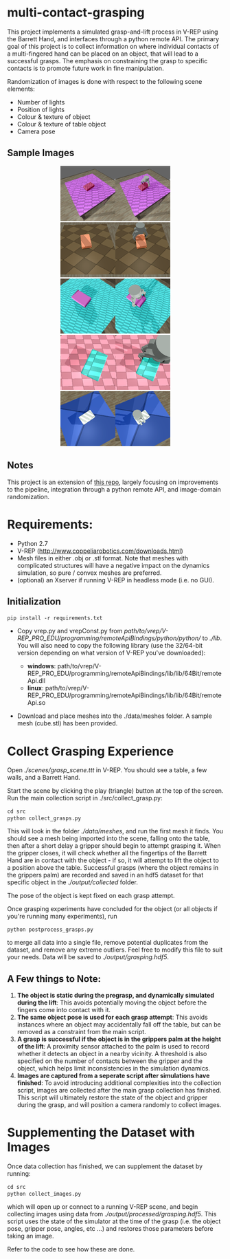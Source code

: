 # multi-contact-grasping

This project implements a simulated grasp-and-lift process in V-REP using the Barrett Hand, and interfaces through a python remote API. The primary goal of this project is to collect information on where individual contacts of a multi-fingered hand can be placed on an object, that will lead to a successful grasps. The emphasis on constraining the grasp to specific contacts is to promote future work in fine manipulation.

Randomization of images is done with respect to the following scene elements:

* Number of lights
* Position of lights
* Colour & texture of object
* Colour & texture of table object
* Camera pose

## Sample Images
<p align="center">
  <img src="./docs/0_0_box_poisson_016.png" width="256"/>
  <img src="./docs/0_1_box_poisson_016.png" width="256"/>
  <img src="./docs/0_2_box_poisson_016.png" width="256"/>
  <img src="./docs/0_3_box_poisson_016.png" width="256"/>
  <img src="./docs/0_4_box_poisson_016.png" width="256"/>
</p>

## Notes

This project is an extension of [this repo](https://github.com/mveres01/grasping), largely focusing on improvements to the pipeline, integration through a python remote API, and image-domain randomization.

# Requirements:

* Python 2.7
* V-REP (http://www.coppeliarobotics.com/downloads.html)
* Mesh files in either .obj or .stl format. Note that meshes with complicated structures will have a negative impact on the dynamics simulation, so pure / convex meshes are preferred.
* (optional) an Xserver if running V-REP in headless mode (i.e. no GUI). 

## Initialization

```
pip install -r requirements.txt
```

* Copy vrep.py and vrepConst.py from 
_path/to/vrep/V-REP_PRO_EDU/programming/remoteApiBindings/python/python/_ to _./lib_. You will also need to copy the following library (use the 32/64-bit version depending on what version of V-REP you've downloaded):
  * __windows__: path/to/vrep/V-REP_PRO_EDU/programming/remoteApiBindings/lib/lib/64Bit/remoteApi.dll
  * __linux__: path/to/vrep/V-REP_PRO_EDU/programming/remoteApiBindings/lib/lib/64Bit/remoteApi.so

* Download and place meshes into the ./data/meshes folder. A sample mesh (cube.stl) has been provided.

# Collect Grasping Experience
Open _./scenes/grasp_scene.ttt_ in V-REP. You should see a table, a few walls, and a Barrett Hand. 

Start the scene by clicking the play (triangle) button at the top of the screen. Run the main collection script in ./src/collect_grasp.py:

```
cd src
python collect_grasps.py
```

This will look in the folder _./data/meshes_, and run the first mesh it finds. You should see a mesh being imported into the scene, falling onto the table, then after a short delay a gripper should begin to attempt grasping it. When the gripper closes, it will check whether all the fingertips of the Barrett Hand are in contact with the object - if so, it will attempt to lift the object to a position above the table. Successful grasps (where the object remains in the grippers palm) are recorded and saved in an hdf5 dataset for that specific object in the _./output/collected_ folder.

The pose of the object is kept fixed on each grasp attempt. 

Once grasping experiments have concluded for the object (or all objects if you're running many experiments), run 

```
python postprocess_grasps.py
```
to merge all data into a single file, remove potential duplicates from the dataset, and remove any extreme outliers. Feel free to modify this file to suit your needs. Data will be saved to _./output/grasping.hdf5_. 

## A Few things to Note:
1. __The object is static during the pregrasp, and dynamically simulated during the lift__: This avoids potentially moving the object before the fingers come into contact with it.
2. __The same object pose is used for each grasp attempt__: This avoids instances where an object may accidentally fall off the table, but can be removed as a constraint from the main script.
3. __A grasp is successful if the object is in the grippers palm at the height of the lift__: A proximity sensor attached to the palm is used to record whether it detects an object in a nearby vicinity. A threshold is also specified on the number of contacts between the gripper and the object, which helps limit inconsistencies in the simulation dynamics.
4. __Images are captured from a seperate script after simulations have finished__: To avoid introducing additional complexities into the collection script, images are collected after the main grasp collection has finished. This script will ultimately restore the state of the object and gripper during the grasp, and will position a camera randomly to collect images.

# Supplementing the Dataset with Images

Once data collection has finished, we can supplement the dataset by running:

```
cd src
python collect_images.py
```

which will open up or connect to a running V-REP scene, and begin collecting images using data from _./output/processed/grasping.hdf5_. This script uses the state of the simulator at the time of the grasp (i.e. the object pose, gripper pose, angles, etc ...) and restores those parameters before taking an image. 

Refer to the code to see how these are done.
